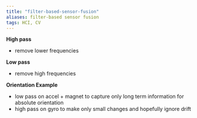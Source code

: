 ```yaml
---
title: "filter-based-sensor-fusion"
aliases: filter-based sensor fusion
tags: HCI, CV
---
```


**High pass**
- remove lower frequencies

**Low pass**
- remove high frequencies

**Orientation Example**
- low pass on accel + magnet to capture only long term information for absolute orientation
- high pass on gyro to make only small changes and hopefully ignore drift